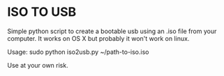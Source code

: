 ISO TO USB
==========

Simple python script to create a bootable usb using an .iso file from your computer.
It works on OS X but probably it won't work on linux.

Usage: sudo python iso2usb.py ~/path-to-iso.iso

Use at your own risk.

